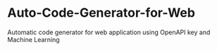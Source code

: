 # Auto-Code-Generator-for-Web
Automatic code generator for web application using OpenAPI key and Machine Learning
